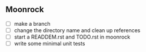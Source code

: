 ## Moonrock

- [ ] make a branch
- [ ] change the directory name and clean up references
- [ ] start a READDEM.rst and TODO.rst in moonrock
- [ ] write some minimal unit tests
